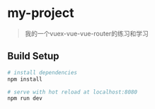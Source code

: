 # my-project

> 我的一个vuex-vue-vue-router的练习和学习

## Build Setup

``` bash
# install dependencies
npm install

# serve with hot reload at localhost:8080
npm run dev
```
